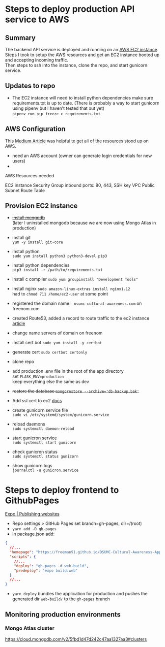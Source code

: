 # Steps to deploy production API service to AWS

## Summary

The backend API service is deployed and running on an [AWS EC2 instance](https://docs.aws.amazon.com/AWSEC2/latest/UserGuide/concepts.html).  
Steps I took to setup the AWS resources and get an EC2 instance booted up and accepting incoming traffic.  
Then steps to ssh into the instance, clone the repo, and start gunicorn service.

## Updates to repo

- The EC2 instance will need to install python dependencies make sure requirements.txt is up to date. (There is probably a way to start gunicorn using pipenv but I haven't tested that out yet)  
  `pipenv run pip freeze > requirements.txt`

## AWS Configuration

This [Medium Article](https://medium.com/@shefaliaj7/hosting-react-flask-mongodb-web-application-on-aws-part-1-introduction-f49b1be79f48) was helpful to get all of the resources stood up on AWS.

- need an AWS account (owner can generate login credentials for new users)
-

AWS Resources needed

EC2 instance
Security Group
inbound ports: 80, 443,
SSH key
VPC
Public Subnet
Route Table

## Provision EC2 instance

- ~~[install mongodb](https://docs.mongodb.com/manual/tutorial/install-mongodb-on-amazon/)~~  
  (later I uninstalled mongodb because we are now using Mongo Atlas in production)

- install git  
  `yum -y install git-core`
- install python  
  `sudo yum install python3 python3-devel pip3`
- install python dependencies  
  `pip3 install -r /path/to/requirements.txt`
- install c compiler
  `sudo yum groupinstall "Development Tools" `
- install nginx
  `sudo amazon-linux-extras install nginx1.12`  
  had to `chmod 711 /home/ec2-user` at some point

- registered the domain name: ` osumc-cultural-awareness.com` on freenom.com
- created Route53, added a record to route traffic to the ec2 instance [article](https://docs.aws.amazon.com/Route53/latest/DeveloperGuide/routing-to-ec2-instance.html)
- change name servers of domain on freenom

- install cert bot `sudo yum install -y certbot`
- generate cert `sudo certbot certonly`

- clone repo
- add production .env file in the root of the app directory  
  set `FLASK_ENV=production`  
  keep everything else the same as dev
- ~~restore the database
  `mongorestore --archive='db-backup.bak'`~~

- Add ssl cert to ec2 [docs](https://docs.aws.amazon.com/AWSEC2/latest/UserGuide/SSL-on-amazon-linux-2.html)

- create gunicorn service file  
  `sudo vi /etc/systemd/system/gunicorn.service`


- reload daemons  
  `sudo systemctl daemon-reload`  
- start gunicron service  
  `sudo systemctl start gunicorn`  
- check gunicron status  
  `sudo systemctl status gunicorn`  
- show gunicorn logs  
  `journalctl -u gunicron.service`

# Steps to deploy frontend to GithubPages

[Expo | Publishing websites](https://docs.expo.io/distribution/publishing-websites/)

- Repo settings > GitHub Pages set branch=gh-pages, dir=/(root)
- `yarn add -D gh-pages`
- in package.json add:

```json
{
  //...
  "homepage": "https://freeman91.github.io/OSUMC-Cultural-Awareness-App/",
  "scripts": {
    //...
    "deploy": "gh-pages -d web-build",
    "predeploy": "expo build:web"
  }
  //...
}
```

- `yarn deploy` bundles the application for production and pushes the generated dir `web-build/` to the `gh-pages` branch

## Monitoring production environments

### Mongo Atlas cluster
https://cloud.mongodb.com/v2/5fbd1d47d242c47aa1327aa3#clusters